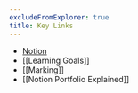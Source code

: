 ```yaml
---
excludeFromExplorer: true
title: Key Links
---
```


- [Notion](https://notion.so)
- [[Learning Goals]]
- [[Marking]]
-  [[Notion Portfolio Explained]]